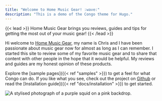```yaml
---
title: "Welcome to Home Music Gear! :wave:"
description: "This is a demo of the Congo theme for Hugo."
---
```


{{< lead >}}
Home Music Gear brings you reviews, guides and tips for getting the most out of your music gear!
{{< /lead >}}

Hi welcome to [Home Music Gear](https://homemusicgear.com), my name is Chris and I have been passionate about music gear now for almost as long as I can remember.  I started this site to review some of my favorite music gear and to share that content with other people in the hope that it would be helpful.  My reviews and guides are my honest opinion of these products.

Explore the [sample pages]({{< ref "samples" >}}) to get a feel for what Congo can do. If you like what you see, check out the project on [Github](https://github.com/jpanther/congo) or read the [Installation guide]({{< ref "docs/installation" >}}) to get started.

![A stylised photograph of a purple squid on a pink backdrop.](nord.jpeg "Photo by [Jippe Joosten](https://unsplash.com/@jippe_joosten?utm_source=unsplash&utm_medium=referral&utm_content=creditCopyText) on [Unsplash](https://unsplash.com/s/photos/vibrant-purple?utm_source=unsplash&utm_medium=referral&utm_content=creditCopyText).")
